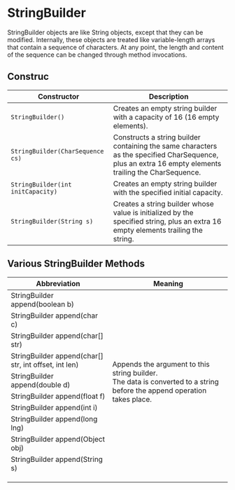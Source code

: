 # StringBuilder
StringBuilder objects are like String objects, except that they can be modified. Internally, these objects are treated like variable-length arrays that contain a sequence of characters. At any point, the length and content of the sequence can be changed through method invocations.

## Construc

|     Constructor |         Description                    |
|----------------------------|------------------------------------|
|     `StringBuilder()`	       |   Creates an empty string builder with a capacity of 16 (16 empty elements).     |
|  `StringBuilder(CharSequence cs)` |     Constructs a string builder containing the same characters as the specified CharSequence, plus an extra 16 empty elements trailing the CharSequence. |
|  `StringBuilder(int initCapacity)`	 |     Creates an empty string builder with the specified initial capacity. |
|  `StringBuilder(String s)`	|  Creates a string builder whose value is initialized by the specified string, plus an extra 16 empty elements trailing the string. |

## Various StringBuilder Methods

<table>
<thead>
  <tr>
    <th>Abbreviation</th>
    <th>Meaning</th>
  </tr>
</thead>
<tbody>
  <tr>
    <td>StringBuilder append(boolean b)<br></td>
    <td rowspan="10">Appends the argument to this string builder.<br> The data is converted to a string before the append operation takes place.</td>
  </tr>
  <tr>
    <td>StringBuilder append(char c)</td>
  </tr>
  <tr>
    <td>StringBuilder append(char[] str)</td>
  </tr>
  <tr>
    <td>StringBuilder append(char[] str, int offset, int len)</td>
  </tr>
  <tr>
    <td>StringBuilder append(double d)</td>
  </tr>
  <tr>
    <td>StringBuilder append(float f)</td>
  </tr>
  <tr>
    <td>StringBuilder append(int i)</td>
  </tr>
  <tr>
    <td>StringBuilder append(long lng)</td>
  </tr>
  <tr>
    <td>StringBuilder append(Object obj)</td>
  </tr>
  <tr>
    <td>StringBuilder append(String s)</td>
  </tr>
  <tr>
    <td></td>
    <td></td>
  </tr>
  <tr>
    <td></td>
    <td></td>
  </tr>
  <tr>
    <td></td>
    <td></td>
  </tr>
</tbody>
</table>
